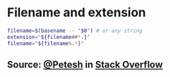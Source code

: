 # Filename and extension

```bash
filename=$(basename -- "$0") # or any string
extension="${filename##*.}"
filename="${filename%.*}"
```

## Source: [@Petesh](https://stackoverflow.com/users/17833/petesh) in [Stack Overflow](https://stackoverflow.com/questions/965053/extract-filename-and-extension-in-bash/965072#965072)
